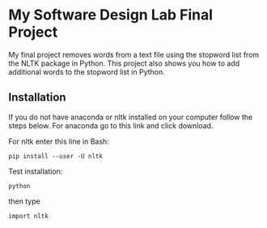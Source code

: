# My Software Design Lab Final Project
My final project removes words from a text file using the stopword list from the NLTK package in Python. This project also shows you how to add additional words to the stopword list in Python. 

## Installation
If you do not have anaconda or nltk installed on your computer follow the steps below.
For anaconda go to this link and click download. 

For nltk enter this line in Bash:

    pip install --user -U nltk

Test installation:
    
    python

then type
    
    import nltk

## 


